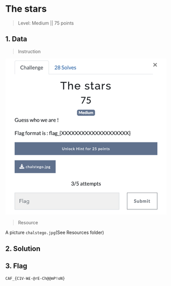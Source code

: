 # The stars

> Level: Medium || 75 points

## 1. Data

> Instruction

![Instruction Challenge The_stars](challenge_the-stars.png)

> Resource

A picture `chalstego.jpg`(See Resources folder)


## 2. Solution




## 3. Flag
    
```text
CAF_{C1V-W£-@rE-Ch@@mP!oN}
```
